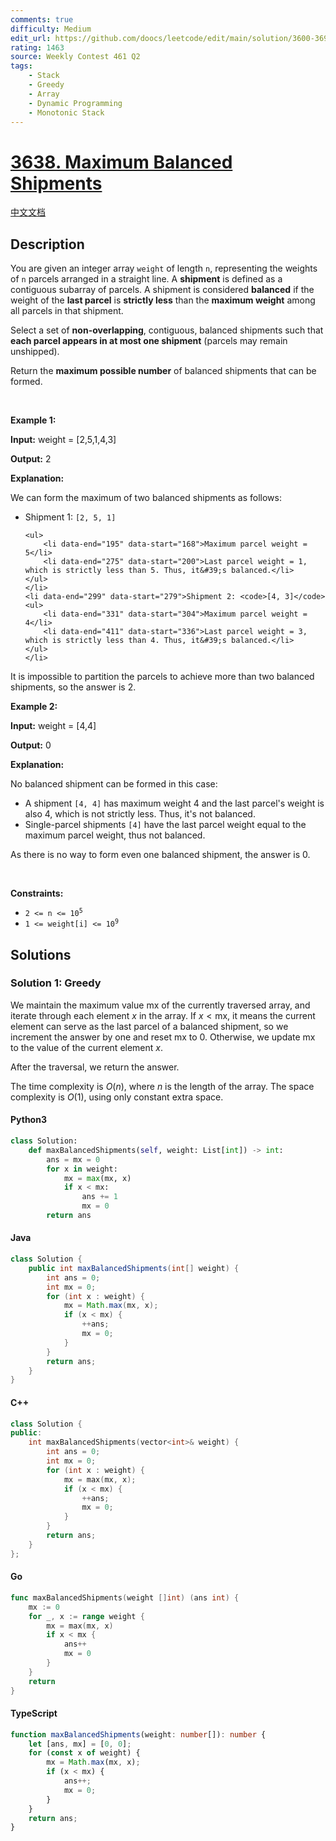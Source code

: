 ```yaml
---
comments: true
difficulty: Medium
edit_url: https://github.com/doocs/leetcode/edit/main/solution/3600-3699/3638.Maximum%20Balanced%20Shipments/README_EN.md
rating: 1463
source: Weekly Contest 461 Q2
tags:
    - Stack
    - Greedy
    - Array
    - Dynamic Programming
    - Monotonic Stack
---
```


<!-- problem:start -->

# [3638. Maximum Balanced Shipments](https://leetcode.com/problems/maximum-balanced-shipments)

[中文文档](/solution/3600-3699/3638.Maximum%20Balanced%20Shipments/README.md)

## Description

<!-- description:start -->

<p data-end="365" data-start="23">You are given an integer array <code data-end="62" data-start="54">weight</code> of length <code data-end="76" data-start="73">n</code>, representing the weights of <code data-end="109" data-start="106">n</code> parcels arranged in a straight line. A <strong data-end="161" data-start="149">shipment</strong> is defined as a contiguous subarray of parcels. A shipment is considered <strong data-end="247" data-start="235">balanced</strong> if the weight of the <strong data-end="284" data-start="269">last parcel</strong> is <strong>strictly less</strong> than the <strong data-end="329" data-start="311">maximum weight</strong> among all parcels in that shipment.</p>

<p data-end="528" data-start="371">Select a set of <strong data-end="406" data-start="387">non-overlapping</strong>, contiguous, balanced shipments such that <strong data-end="496" data-start="449">each parcel appears in at most one shipment</strong> (parcels may remain unshipped).</p>

<p data-end="587" data-start="507">Return the <strong data-end="545" data-start="518">maximum possible number</strong> of balanced shipments that can be formed.</p>

<p>&nbsp;</p>
<p><strong class="example">Example 1:</strong></p>

<div class="example-block">
<p><strong>Input:</strong> <span class="example-io">weight = [2,5,1,4,3]</span></p>

<p><strong>Output:</strong> <span class="example-io">2</span></p>

<p><strong>Explanation:</strong></p>

<p data-end="136" data-start="62">We can form the maximum of two balanced shipments as follows:</p>

<ul>
	<li data-end="163" data-start="140">Shipment 1: <code>[2, 5, 1]</code>

    <ul>
    	<li data-end="195" data-start="168">Maximum parcel weight = 5</li>
    	<li data-end="275" data-start="200">Last parcel weight = 1, which is strictly less than 5. Thus, it&#39;s balanced.</li>
    </ul>
    </li>
    <li data-end="299" data-start="279">Shipment 2: <code>[4, 3]</code>
    <ul>
    	<li data-end="331" data-start="304">Maximum parcel weight = 4</li>
    	<li data-end="411" data-start="336">Last parcel weight = 3, which is strictly less than 4. Thus, it&#39;s balanced.</li>
    </ul>
    </li>

</ul>

<p data-end="519" data-start="413">It is impossible to partition the parcels to achieve more than two balanced shipments, so the answer is 2.</p>
</div>

<p><strong class="example">Example 2:</strong></p>

<div class="example-block">
<p><strong>Input:</strong> <span class="example-io">weight = [4,4]</span></p>

<p><strong>Output:</strong> <span class="example-io">0</span></p>

<p><strong>Explanation:</strong></p>

<p data-end="635" data-start="574">No balanced shipment can be formed in this case:</p>

<ul>
	<li data-end="772" data-start="639">A shipment <code>[4, 4]</code> has maximum weight 4 and the last parcel&#39;s weight is also 4, which is not strictly less. Thus, it&#39;s not balanced.</li>
	<li data-end="885" data-start="775">Single-parcel shipments <code>[4]</code> have the last parcel weight equal to the maximum parcel weight, thus not balanced.</li>
</ul>

<p data-end="958" data-is-last-node="" data-is-only-node="" data-start="887">As there is no way to form even one balanced shipment, the answer is 0.</p>
</div>

<p>&nbsp;</p>
<p><strong>Constraints:</strong></p>

<ul>
	<li data-end="8706" data-start="8671"><code data-end="8704" data-start="8671">2 &lt;= n &lt;= 10<sup>5</sup></code></li>
	<li data-end="8733" data-start="8709"><code data-end="8733" data-start="8709">1 &lt;= weight[i] &lt;= 10<sup>9</sup></code></li>
</ul>

<!-- description:end -->

## Solutions

<!-- solution:start -->

### Solution 1: Greedy

We maintain the maximum value $\text{mx}$ of the currently traversed array, and iterate through each element $x$ in the array. If $x < \text{mx}$, it means the current element can serve as the last parcel of a balanced shipment, so we increment the answer by one and reset $\text{mx}$ to 0. Otherwise, we update $\text{mx}$ to the value of the current element $x$.

After the traversal, we return the answer.

The time complexity is $O(n)$, where $n$ is the length of the array. The space complexity is $O(1)$, using only constant extra space.

<!-- tabs:start -->

#### Python3

```python
class Solution:
    def maxBalancedShipments(self, weight: List[int]) -> int:
        ans = mx = 0
        for x in weight:
            mx = max(mx, x)
            if x < mx:
                ans += 1
                mx = 0
        return ans
```

#### Java

```java
class Solution {
    public int maxBalancedShipments(int[] weight) {
        int ans = 0;
        int mx = 0;
        for (int x : weight) {
            mx = Math.max(mx, x);
            if (x < mx) {
                ++ans;
                mx = 0;
            }
        }
        return ans;
    }
}
```

#### C++

```cpp
class Solution {
public:
    int maxBalancedShipments(vector<int>& weight) {
        int ans = 0;
        int mx = 0;
        for (int x : weight) {
            mx = max(mx, x);
            if (x < mx) {
                ++ans;
                mx = 0;
            }
        }
        return ans;
    }
};
```

#### Go

```go
func maxBalancedShipments(weight []int) (ans int) {
	mx := 0
	for _, x := range weight {
		mx = max(mx, x)
		if x < mx {
			ans++
			mx = 0
		}
	}
	return
}
```

#### TypeScript

```ts
function maxBalancedShipments(weight: number[]): number {
    let [ans, mx] = [0, 0];
    for (const x of weight) {
        mx = Math.max(mx, x);
        if (x < mx) {
            ans++;
            mx = 0;
        }
    }
    return ans;
}
```

<!-- tabs:end -->

<!-- solution:end -->

<!-- problem:end -->
